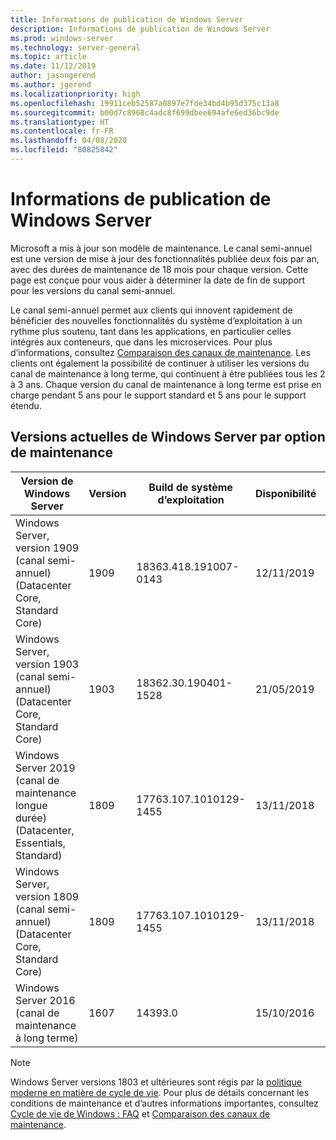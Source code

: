 ```yaml
---
title: Informations de publication de Windows Server
description: Informations de publication de Windows Server
ms.prod: windows-server
ms.technology: server-general
ms.topic: article
ms.date: 11/12/2019
author: jasongerend
ms.author: jgerend
ms.localizationpriority: high
ms.openlocfilehash: 19911ceb52587a0897e7fde34bd4b95d375c13a8
ms.sourcegitcommit: b00d7c8968c4adc8f699dbee694afe6ed36bc9de
ms.translationtype: HT
ms.contentlocale: fr-FR
ms.lasthandoff: 04/08/2020
ms.locfileid: "80825842"
---
```

# <a name="windows-server-release-information"></a>Informations de publication de Windows Server

Microsoft a mis à jour son modèle de maintenance. Le canal semi-annuel est une version de mise à jour des fonctionnalités publiée deux fois par an, avec des durées de maintenance de 18 mois pour chaque version. Cette page est conçue pour vous aider à déterminer la date de fin de support pour les versions du canal semi-annuel.

Le canal semi-annuel permet aux clients qui innovent rapidement de bénéficier des nouvelles fonctionnalités du système d’exploitation à un rythme plus soutenu, tant dans les applications, en particulier celles intégrés aux conteneurs, que dans les microservices. Pour plus d’informations, consultez [Comparaison des canaux de maintenance](../get-started-19/servicing-channels-19.md). Les clients ont également la possibilité de continuer à utiliser les versions du canal de maintenance à long terme, qui continuent à être publiées tous les 2 à 3 ans. Chaque version du canal de maintenance à long terme est prise en charge pendant 5 ans pour le support standard et 5 ans pour le support étendu.

## <a name="windows-server-current-versions-by-servicing-option"></a>Versions actuelles de Windows Server par option de maintenance

| Version de Windows Server | Version | Build de système d’exploitation | Disponibilité | Date de fin du support standard|Date de fin du support étendu |
|----------------|---------|----------|----------|---------|----------|
| Windows Server, version 1909 (canal semi-annuel) (Datacenter Core, Standard Core) | 1909  | 18363.418.191007-0143 | 12/11/2019 | 11/05/2021 | Note de révision |
| Windows Server, version 1903 (canal semi-annuel) (Datacenter Core, Standard Core) | 1903  | 18362.30.190401-1528 | 21/05/2019 | 08/12/2020 | Note de révision |
|Windows Server 2019 (canal de maintenance longue durée) (Datacenter, Essentials, Standard)|1809|17763.107.1010129-1455|13/11/2018|09/01/2024|09/01/2029|
|Windows Server, version 1809 (canal semi-annuel) (Datacenter Core, Standard Core)|1809|17763.107.1010129-1455|13/11/2018|12/05/2020|Note de révision|
| Windows Server 2016 (canal de maintenance à long terme)| 1607 | 14393.0 | 15/10/2016 |11/01/2022| 11/01/2027|

> [!NOTE]
> Windows Server versions 1803 et ultérieures sont régis par la [politique moderne en matière de cycle de vie](https://support.microsoft.com/help/30881). Pour plus de détails concernant les conditions de maintenance et d’autres informations importantes, consultez [Cycle de vie de Windows : FAQ](https://support.microsoft.com/help/18581/lifecycle-faq-windows-products) et [Comparaison des canaux de maintenance](../get-started-19/servicing-channels-19.md).
